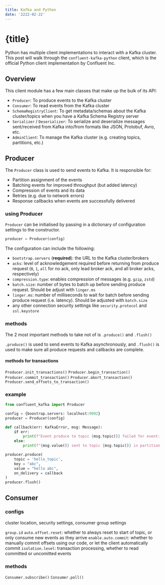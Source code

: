 ```yaml
---
title: Kafka and Python
date: '2222-02-22'
---
```


# {title}

Python has multiple client implementations to interact with a Kafka cluster.
This post will walk through the `confluent-kafka-python` client, which is the official Python client implementation by Confluent Inc.

## Overview

This client module has a few main classes that make up the bulk of its API:

- `Producer`: To produce events to the Kafka cluster
- `Consumer`: To read events from the Kafka cluster
- `SchemaRegistryClient`: To get metadata/schemas about the Kafka cluster/topics when you have a Kafka Schema Registry server
- `Serializer` / `Deserializer`: To serialize and deserialize messages sent/received from Kafka into/from formats like JSON, Protobuf, Avro, etc.
- `AdminClient`: To manage the Kafka cluster (e.g. creating topics, partitions, etc.)

## Producer

The `Producer` class is used to send events to Kafka. It is responsible for:

- Partition assignment of the events
- Batching events for improved throughput (but added latency)
- Compression of events and its data
- Retries (e.g. due to network errors)
- Response callbacks when events are successfully delivered

### using Producer

`Producer` can be initialised by passing in a dictionary of configuration settings to the constructor.

```py
producer = Producer(config)
```

The configuration can include the following:

- `bootstrap.servers` (**required**): the URL to the Kafka cluster/brokers
- `acks`: level of acknowledgement required before returning from produce request (`0`, `1`, `all` for no ack, only lead broker ack, and all broker acks, respectively)
- `compression.type`: enables compression of messages (e.g. `gzip`, `zstd`)
- `batch.size`: number of bytes to batch up before sending produce request. Should be adjust with `linger.ms`
- `linger.ms`: number of milliseconds to wait for batch before sending produce request (i.e. latency). Should be adjusted with `batch.size`
- any other connection security settings like `security.protocol` and `ssl.keystore`

### methods

The 2 most important methods to take not of is `.produce()` and `.flush()`

`.produce()` is used to send events to Kafka asynchronously, and `.flush()` is used to make sure all produce requests and callbacks are complete.

#### methods for transactions

`Producer.init_transactions()`
`Producer.begin_transaction()`
`Producer.commit_transaction()`
`Producer.abort_transaction()`
`Producer.send_offsets_to_transaction()`

### example

```py
from confluent_kafka import Producer

config = {boostrap.servers: localhost:9092}
producer = Producer(config)

def callback(err: KafkaError, msg: Message):
    if err:
        print(f"Event produce to topic {msg.topic()} failed for event: {event.key()}")
    else:
        print(f"{msg.value()} sent to topic {msg.topic()} in partition {msg.partition()}")

producer.produce(
    topic = 'hello_topic',
    key = "abc",
    value = "hello abc",
    on_delivery = callback
)
producer.flush()
```

## Consumer

### configs

cluster location, security settings, consumer group settings

`group.id`
`auto.offset.reset`: whether to always reset to start of topic, or only consume new events as they arrive
`enable.auto.commit`: whether to manually commit offsets using our code, or let the client automatically commit
`isolation.level`: transaction processing, whether to read committed or uncomitted events

### methods

`Consumer.subscribe()`
`Consumer.poll()`
